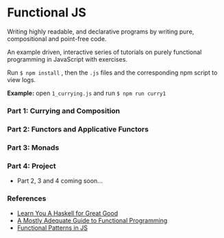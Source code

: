 # Functional JS
Writing highly readable, and declarative programs by writing pure, compositional and point-free code.

An example driven, interactive series of tutorials on purely functional programming in JavaScript with exercises.

Run `$ npm install`
, then the `.js` files and the corresponding npm script to view logs.

**Example:** open `1_currying.js` and run `$ npm run curry1` 

### Part 1: Currying and Composition

### Part 2: Functors and Applicative Functors

### Part 3: Monads

### Part 4: Project

- Part 2, 3 and 4 coming soon...

### References
- [Learn You A Haskell for Great Good](http://learnyouahaskell.com/chapters)
- [A Mostly Adequate Guide to Functional Programming](https://github.com/MostlyAdequate/mostly-adequate-guide)
- [Functional Patterns in JS](https://github.com/DrBoolean/patterns_talk)
